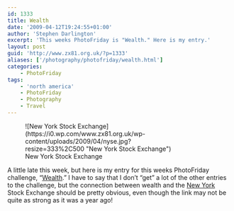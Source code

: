 ```yaml
---
id: 1333
title: Wealth
date: '2009-04-12T19:24:55+01:00'
author: 'Stephen Darlington'
excerpt: 'This weeks PhotoFriday is "Wealth." Here is my entry.'
layout: post
guid: 'http://www.zx81.org.uk/?p=1333'
aliases: ['/photography/photofriday/wealth.html']
categories:
    - PhotoFriday
tags:
    - 'north america'
    - PhotoFriday
    - Photography
    - Travel
---
```


<figure aria-describedby="caption-attachment-1334" class="wp-caption aligncenter" id="attachment_1334" style="width: 333px">![New York Stock Exchange](https://i0.wp.com/www.zx81.org.uk/wp-content/uploads/2009/04/nyse.jpg?resize=333%2C500 "New York Stock Exchange")<figcaption class="wp-caption-text" id="caption-attachment-1334">New York Stock Exchange</figcaption></figure>

A little late this week, but here is my entry for this weeks PhotoFriday challenge, “[Wealth](http://www.photofriday.com/archives/challenge/000866.php).” I have to say that I don’t “get” a lot of the other entries to the challenge, but the connection between wealth and the [New York](http://www.zx81.org.uk/travel/new-york-2006.html) Stock Exchange should be pretty obvious, even though the link may not be quite as strong as it was a year ago!